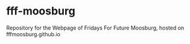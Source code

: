 # fff-moosburg
Repository for the Webpage of Fridays For Future Moosburg, hosted on fffmoosburg.github.io